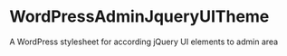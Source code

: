 # WordPressAdminJqueryUITheme
A WordPress stylesheet for according jQuery UI elements to admin area
